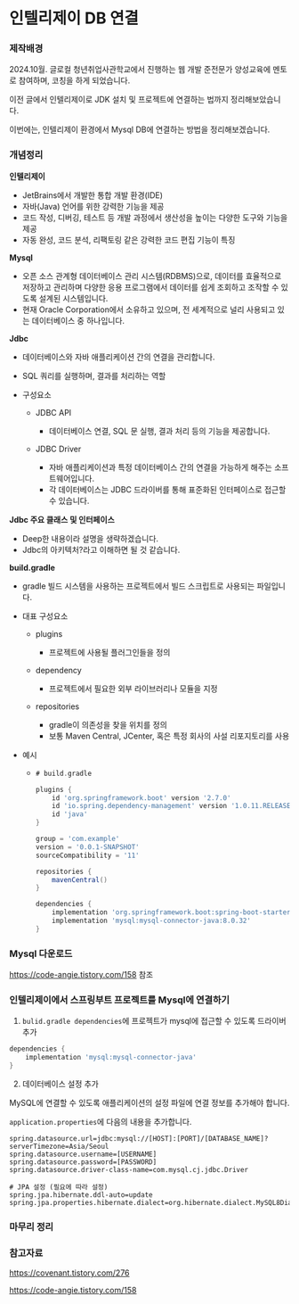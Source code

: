 # 인텔리제이 DB 연결

### 제작배경

2024.10월. 글로컬 청년취업사관학교에서 진행하는 웹 개발 준전문가 양성교육에 멘토로 참여하며, 코칭을 하게 되었습니다.

이전 글에서 인텔리제이로 JDK 설치 및 프로젝트에 연결하는 법까지 정리해보았습니다. 



이번에는, 인텔리제이 환경에서 Mysql DB에 연결하는 방법을 정리해보겠습니다.




### 개념정리

**인텔리제이**

-  JetBrains에서 개발한 통합 개발 환경(IDE)
- 자바(Java) 언어를 위한 강력한 기능을 제공
- 코드 작성, 디버깅, 테스트 등 개발 과정에서 생산성을 높이는 다양한 도구와 기능을 제공
- 자동 완성, 코드 분석, 리팩토링 같은 강력한 코드 편집 기능이 특징



**Mysql**

- 오픈 소스 관계형 데이터베이스 관리 시스템(RDBMS)으로, 데이터를 효율적으로 저장하고 관리하며 다양한 응용 프로그램에서 데이터를 쉽게 조회하고 조작할 수 있도록 설계된 시스템입니다.
- 현재 Oracle Corporation에서 소유하고 있으며, 전 세계적으로 널리 사용되고 있는 데이터베이스 중 하나입니다.



**Jdbc**

- 데이터베이스와 자바 애플리케이션 간의 연결을 관리합니다.

- SQL 쿼리를 실행하며, 결과를 처리하는 역할

- 구성요소

  - JDBC API
    - 데이터베이스 연결, SQL 문 실행, 결과 처리 등의 기능을 제공합니다.

  - JDBC Driver
    - 자바 애플리케이션과 특정 데이터베이스 간의 연결을 가능하게 해주는 소프트웨어입니다.
    - 각 데이터베이스는 JDBC 드라이버를 통해 표준화된 인터페이스로 접근할 수 있습니다.



**Jdbc 주요 클래스 및 인터페이스**

- Deep한 내용이라 설명을 생략하겠습니다.
- Jdbc의 아키텍처?라고 이해하면 될 것 같습니다.



**build.gradle**

- gradle 빌드 시스템을 사용하는 프로젝트에서 빌드 스크립트로 사용되는 파일입니다.

- 대표 구성요소

  - plugins
    - 프로젝트에 사용될 플러그인들을 정의
  - dependency
    - 프로젝트에서 필요한 외부 라이브러리나 모듈을 지정

  - repositories
    - gradle이 의존성을 찾을 위치를 정의
    - 보통 Maven Central, JCenter, 혹은 특정 회사의 사설 리포지토리를 사용

- 예시

  - ```gradle
    # build.gradle
    
    plugins {
        id 'org.springframework.boot' version '2.7.0'
        id 'io.spring.dependency-management' version '1.0.11.RELEASE'
        id 'java'
    }
    
    group = 'com.example'
    version = '0.0.1-SNAPSHOT'
    sourceCompatibility = '11'
    
    repositories {
        mavenCentral()
    }
    
    dependencies {
        implementation 'org.springframework.boot:spring-boot-starter-web'
        implementation 'mysql:mysql-connector-java:8.0.32'
    }
    ```






### Mysql 다운로드

https://code-angie.tistory.com/158 참조



### 인텔리제이에서 스프링부트 프로젝트를 Mysql에 연결하기

1. `bulid.gradle dependencies`에 프로젝트가 mysql에 접근할 수 있도록 드라이버 추가

```gradle
dependencies {
    implementation 'mysql:mysql-connector-java'
}
```



2. 데이터베이스 설정 추가

MySQL에 연결할 수 있도록 애플리케이션의 설정 파일에 연결 정보를 추가해야 합니다.

`application.properties`에 다음의 내용을 추가합니다.

```properties
spring.datasource.url=jdbc:mysql://[HOST]:[PORT]/[DATABASE_NAME]?serverTimezone=Asia/Seoul
spring.datasource.username=[USERNAME]
spring.datasource.password=[PASSWORD]
spring.datasource.driver-class-name=com.mysql.cj.jdbc.Driver

# JPA 설정 (필요에 따라 설정)
spring.jpa.hibernate.ddl-auto=update
spring.jpa.properties.hibernate.dialect=org.hibernate.dialect.MySQL8Dialect
```





### 마무리 정리





### 참고자료

https://covenant.tistory.com/276

https://code-angie.tistory.com/158 